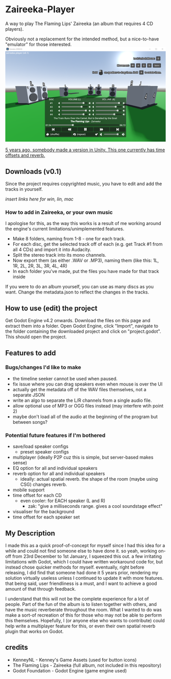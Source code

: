 # Zaireeka-Player
A way to play The Flaming Lips' Zaireeka (an album that requires 4 CD players).

Obviously not a replacement for the intended method, but a nice-to-have "emulator" for those interested.
![Screenshot](screenshot.png)


[5 years ago, somebody made a version in Unity. This one currently has time offsets and reverb.](https://github.com/schippas/Zaireeka3D)

## Downloads (v0.1)
Since the project requires copyrighted music, you have to edit and add the tracks in yourself. 

*insert links here for win, lin, mac*

### How to add in Zaireeka, or your own music
I apologise for this, as the way this works is a result of me working around the engine's current limitations/unimplemented features.

- Make 8 folders, naming from 1-8 - one for each track. 
- For each disc, get the selected track off of each (e.g. get Track #1 from all 4 CDs) and import it into Audacity. 
- Split the stereo track into its mono channels.
- Now export them (as either .WAV or .MP3), naming them (like this: 1L, 1R,  2L, 2R,  3L, 3R,  4L, 4R)
- In each folder you've made, put the files you have made for that track inside

If you were to do an album yourself, you can use as many discs as you want. Change the metadata.json to reflect the changes in the tracks.

## How to use (edit) the project
Get Godot Engine v4.2 onwards. 
Download the files on this page and extract them into a folder. 
Open Godot Engine, click "Import", navigate to the folder containing the downloaded project and click on "project.godot". 
This should open the project.

## Features to add
### Bugs/changes I'd like to make
- the timeline seeker cannot be used when paused.
- fix issue where you can drag speakers even when mouse is over the UI
- actually get the metadata off of the WAV files themselves, not a separate JSON
- write an algo to separate the L/R channels from a single audio file.
- allow optional use of MP3 or OGG files instead (may interfere wtih point 2)
- maybe don't load all of the audio at the beginning of the program but between songs?

### Potential future features if I'm bothered
- save/load speaker configs
  - preset speaker configs
- multiplayer (ideally P2P cuz this is simple, but server-based makes sense)
- EQ option for all and individual speakers
- reverb option for all and individual speakers
  - ideally: actual spatial reverb. the shape of the room (maybe using CSG) changes reverb.
- mobile support
- time offset for each CD
  - even cooler: for EACH speaker (L and R)
    - zak: "give a milliseconds range. gives a cool soundstage effect"
- visualiser for the background
- time offset for each speaker set

## My Description
I made this as a quick proof-of-concept for myself since I had this idea for a while and could not find someone else to have done it. 
so yeah, working on-off from 23rd December to 1st January, I squeezed this out. a few irritating limitations with Godot, which I could have written workaround code for, but instead chose quicker methods for myself.
eventually, right before releasing, I did find that someone had done it 5 years prior, rendering my solution virtually useless unless I continued to update it with more features. 
that being said, user friendliness is a must, and I want to achieve a good amount of that through feedback.

I understand that this will not be the complete experience for a lot of people. Part of the fun of the album is to listen together with others, and have the music reverberate throughout the room. What I wanted to do was make a sort-of recreation of this for those who may not be able to perform this themselves. Hopefully, I (or anyone else who wants to contribute) could help write a multiplayer feature for this, or even their own spatial reverb plugin that works on Godot.

## credits
- KenneyNL - Kenney's Game Assets (used for button icons)
- The Flaming Lips - Zaireeka (full album, not included in this repository)
- Godot Foundation - Godot Engine (game engine used)
